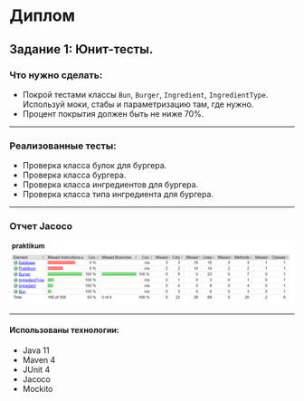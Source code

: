 # Диплом
## Задание 1: Юнит-тесты.
### Что нужно сделать:
- Покрой тестами классы `Bun`, `Burger`, `Ingredient`, `IngredientType`.
  Используй моки, стабы и параметризацию там, где нужно.
- Процент покрытия должен быть не ниже 70%.

---
### Реализованные тесты:
- Проверка класса булок для бургера.
- Проверка класса бургера.
- Проверка класса ингредиентов для бургера.
- Проверка класса типа ингредиента для бургера.

---
### Отчет Jacoco
![Jacoco report](https://github.com/gh-Denis/diplom-1/blob/develop1/src/main/resources/Jacoco_report.PNG)

---
#### Использованы технологии:
- Java 11
- Maven 4
- JUnit 4
- Jacoco
- Mockito